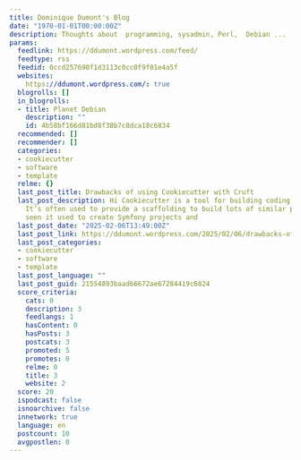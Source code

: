 ```yaml
---
title: Dominique Dumont's Blog
date: "1970-01-01T00:00:00Z"
description: Thoughts about  programming, sysadmin, Perl,  Debian ...
params:
  feedlink: https://ddumont.wordpress.com/feed/
  feedtype: rss
  feedid: 0ccd257690f1d3113c0cc0f9f01e4a5f
  websites:
    https://ddumont.wordpress.com/: true
  blogrolls: []
  in_blogrolls:
  - title: Planet Debian
    description: ""
    id: 4b58bf166d81bd8f38b7c8dca18c6834
  recommended: []
  recommender: []
  categories:
  - cookiecutter
  - software
  - template
  relme: {}
  last_post_title: Drawbacks of using Cookiecutter with Cruft
  last_post_description: Hi Cookiecutter is a tool for building coding project templates.
    It’s often used to provide a scaffolding to build lots of similar project. I’ve
    seen it used to create Symfony projects and
  last_post_date: "2025-02-06T13:49:00Z"
  last_post_link: https://ddumont.wordpress.com/2025/02/06/drawbacks-of-using-cookiecutter-with-cruft/
  last_post_categories:
  - cookiecutter
  - software
  - template
  last_post_language: ""
  last_post_guid: 21554893baad66672ae67284419c6824
  score_criteria:
    cats: 0
    description: 3
    feedlangs: 1
    hasContent: 0
    hasPosts: 3
    postcats: 3
    promoted: 5
    promotes: 0
    relme: 0
    title: 3
    website: 2
  score: 20
  ispodcast: false
  isnoarchive: false
  innetwork: true
  language: en
  postcount: 10
  avgpostlen: 0
---
```

